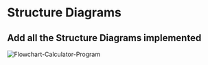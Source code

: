 # Structure Diagrams

## Add all the Structure Diagrams implemented
![Flowchart-Calculator-Program](https://user-images.githubusercontent.com/89696284/132350897-a16eb7bd-c0e7-4b90-9653-388bc6e5402f.png)

